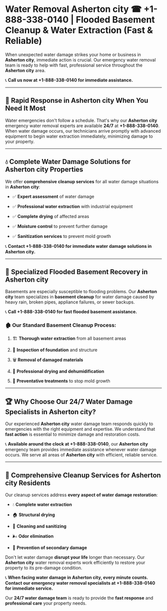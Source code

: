 # Water Removal Asherton city ☎ +1-888-338-0140 | Flooded Basement Cleanup & Water Extraction (Fast & Reliable)

When unexpected water damage strikes your home or business in **Asherton city**, immediate action is crucial. Our emergency water removal team is ready to help with fast, professional service throughout the **Asherton city** area. 

📞 **Call us now at +1-888-338-0140 for immediate assistance.**
---
## 🚀 Rapid Response in Asherton city When You Need It Most
Water emergencies don't follow a schedule. That's why our **Asherton city** emergency water removal experts are available **24/7** at **+1-888-338-0140**. When water damage occurs, our technicians arrive promptly with advanced equipment to begin water extraction immediately, minimizing damage to your property.
---
## 💧 Complete Water Damage Solutions for Asherton city Properties
We offer **comprehensive cleanup services** for all water damage situations in **Asherton city**:
- ✅ **Expert assessment** of water damage  
- ✅ **Professional water extraction** with industrial equipment  
- ✅ **Complete drying** of affected areas  
- ✅ **Moisture control** to prevent further damage  
- ✅ **Sanitization services** to prevent mold growth  
📞 **Contact +1-888-338-0140 for immediate water damage solutions in Asherton city.**
---
## 🌊 Specialized Flooded Basement Recovery in Asherton city
Basements are especially susceptible to flooding problems. Our **Asherton city** team specializes in **basement cleanup** for water damage caused by heavy rain, broken pipes, appliance failures, or sewer backups. 
📞 **Call +1-888-338-0140 for fast flooded basement assistance.**
### 🏚️ Our Standard Basement Cleanup Process:
1. 🏗️ **Thorough water extraction** from all basement areas  
2. 🔎 **Inspection of foundation** and structure  
3. 🗑️ **Removal of damaged materials**  
4. 💨 **Professional drying and dehumidification**  
5. 🚫 **Preventative treatments** to stop mold growth  
---
## 🏆 Why Choose Our 24/7 Water Damage Specialists in Asherton city?
Our experienced **Asherton city** water damage team responds quickly to emergencies with the right equipment and expertise. We understand that **fast action** is essential to minimize damage and restoration costs.
📞 **Available around the clock at +1-888-338-0140**, our **Asherton city** emergency team provides immediate assistance whenever water damage occurs. We serve all areas of **Asherton city** with efficient, reliable service.
---
## 🧹 Comprehensive Cleanup Services for Asherton city Residents
Our cleanup services address **every aspect of water damage restoration**:
- 💧 **Complete water extraction**  
- 🏠 **Structural drying**  
- 🧼 **Cleaning and sanitizing**  
- 🌬️ **Odor elimination**  
- 🚫 **Prevention of secondary damage**  
Don't let water damage **disrupt your life** longer than necessary. Our **Asherton city** water removal experts work efficiently to restore your property to its pre-damage condition.
📞 **When facing water damage in Asherton city, every minute counts. Contact our emergency water removal specialists at +1-888-338-0140 for immediate service.**
Our **24/7 water damage team** is ready to provide the **fast response** and **professional care** your property needs.
